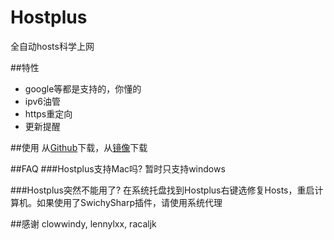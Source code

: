 ﻿# Hostplus
全自动hosts科学上网

##特性
*   google等都是支持的，你懂的
*   ipv6油管
*   https重定向
*   更新提醒

##使用
从[Github](https://github.com/banben/Hostplus/releases)下载，从[镜像](http://198.98.125.155/Hostplus-1.0.2.zip)下载

##FAQ
###Hostplus支持Mac吗?
暂时只支持windows

###Hostplus突然不能用了?
在系统托盘找到Hostplus右键选修复Hosts，重启计算机。如果使用了SwichySharp插件，请使用系统代理

##感谢
clowwindy, lennylxx, racaljk
